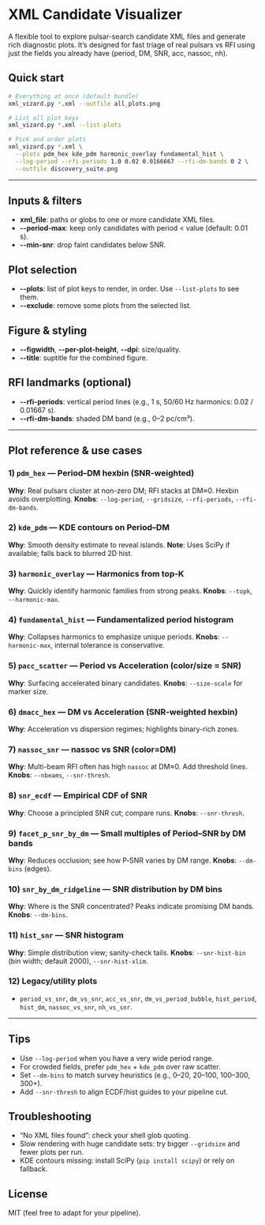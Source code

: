 # XML Candidate Visualizer 

A flexible tool to explore pulsar-search candidate XML files and generate rich diagnostic plots. It’s designed for fast triage of real pulsars vs RFI using just the fields you already have (period, DM, SNR, acc, nassoc, nh).

## Quick start

```bash
# Everything at once (default bundle)
xml_vizard.py *.xml --outfile all_plots.png

# List all plot keys
xml_vizard.py *.xml --list-plots

# Pick and order plots
xml_vizard.py *.xml \
  --plots pdm_hex kde_pdm harmonic_overlay fundamental_hist \
  --log-period --rfi-periods 1.0 0.02 0.0166667 --rfi-dm-bands 0 2 \
  --outfile discovery_suite.png
```

---

## Inputs & filters

* **xml\_file**: paths or globs to one or more candidate XML files.
* **--period-max**: keep only candidates with period < value (default: 0.01 s).
* **--min-snr**: drop faint candidates below SNR.

## Plot selection

* **--plots**: list of plot keys to render, in order. Use `--list-plots` to see them.
* **--exclude**: remove some plots from the selected list.

## Figure & styling

* **--figwidth**, **--per-plot-height**, **--dpi**: size/quality.
* **--title**: suptitle for the combined figure.

## RFI landmarks (optional)

* **--rfi-periods**: vertical period lines (e.g., 1 s, 50/60 Hz harmonics: 0.02 / 0.01667 s).
* **--rfi-dm-bands**: shaded DM band (e.g., 0–2 pc/cm³).

---

## Plot reference & use cases

### 1) `pdm_hex` — Period–DM hexbin (SNR-weighted)

**Why**: Real pulsars cluster at non-zero DM; RFI stacks at DM≈0. Hexbin avoids overplotting.
**Knobs**: `--log-period`, `--gridsize`, `--rfi-periods`, `--rfi-dm-bands`.

### 2) `kde_pdm` — KDE contours on Period–DM

**Why**: Smooth density estimate to reveal islands.
**Note**: Uses SciPy if available; falls back to blurred 2D hist.

### 3) `harmonic_overlay` — Harmonics from top‑K

**Why**: Quickly identify harmonic families from strong peaks.
**Knobs**: `--topk`, `--harmonic-max`.

### 4) `fundamental_hist` — Fundamentalized period histogram

**Why**: Collapses harmonics to emphasize unique periods.
**Knobs**: `--harmonic-max`, internal tolerance is conservative.

### 5) `pacc_scatter` — Period vs Acceleration (color/size = SNR)

**Why**: Surfacing accelerated binary candidates.
**Knobs**: `--size-scale` for marker size.

### 6) `dmacc_hex` — DM vs Acceleration (SNR-weighted hexbin)

**Why**: Acceleration vs dispersion regimes; highlights binary-rich zones.

### 7) `nassoc_snr` — nassoc vs SNR (color=DM)

**Why**: Multi-beam RFI often has high `nassoc` at DM≈0. Add threshold lines.
**Knobs**: `--nbeams`, `--snr-thresh`.

### 8) `snr_ecdf` — Empirical CDF of SNR

**Why**: Choose a principled SNR cut; compare runs.
**Knobs**: `--snr-thresh`.

### 9) `facet_p_snr_by_dm` — Small multiples of Period–SNR by DM bands

**Why**: Reduces occlusion; see how P‐SNR varies by DM range.
**Knobs**: `--dm-bins` (edges).

### 10) `snr_by_dm_ridgeline` — SNR distribution by DM bins

**Why**: Where is the SNR concentrated? Peaks indicate promising DM bands.
**Knobs**: `--dm-bins`.

### 11) `hist_snr` — SNR histogram

**Why**: Simple distribution view; sanity-check tails.
**Knobs**: `--snr-hist-bin` (bin width; default 2000), `--snr-hist-xlim`.

### 12) Legacy/utility plots

* `period_vs_snr`, `dm_vs_snr`, `acc_vs_snr`, `dm_vs_period_bubble`, `hist_period`, `hist_dm`, `nassoc_vs_snr`, `nh_vs_snr`.

---

## Tips

* Use `--log-period` when you have a very wide period range.
* For crowded fields, prefer `pdm_hex` + `kde_pdm` over raw scatter.
* Set `--dm-bins` to match survey heuristics (e.g., 0–20, 20–100, 100–300, 300+).
* Add `--snr-thresh` to align ECDF/hist guides to your pipeline cut.

## Troubleshooting

* “No XML files found”: check your shell glob quoting.
* Slow rendering with huge candidate sets: try bigger `--gridsize` and fewer plots per run.
* KDE contours missing: install SciPy (`pip install scipy`) or rely on fallback.

## License

MIT (feel free to adapt for your pipeline).

